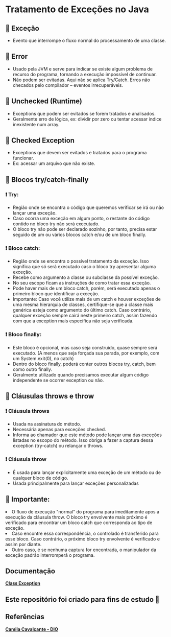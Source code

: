 <h1> Tratamento de Exceções no Java </h1>

<h2> 🔸 Exceção </h2>
<ul> 
  <li> Evento que interrompe o fluxo normal do processamento de uma classe. </li>
</ul>

<h2> 🔸 Error </h2>
<ul> 
  <li> Usado pela JVM e serve para indicar se existe algum problema de recurso do programa, tornando a execução impossível de continuar. </li>
  <li> Não podem ser evitadas. Aqui não se aplica Try/Catch. Erros não checados pelo compilador – eventos irrecuperáveis. </li>
</ul>

<h2> 🔸 Unchecked (Runtime) </h2>
<ul> 
  <li> Exceptions que podem ser evitados se forem tratados e analisados. </li>
  <li> Geralmente erro de lógica, ex: dividir por zero ou tentar acessar índice inexistente num array. </li>
</ul>

<h2> 🔸  Checked Exception </h2>
<ul> 
  <li> Exceptions que devem ser evitados e tratados para o programa funcionar. </li>
  <li> Ex: acessar um arquivo que não existe. </li>
</ul>


<h2>  🔸 Blocos try/catch-finally </h2>
 <h3>  ❗ Try:  </h3>
<ul> 
  <li> Região onde se encontra o código que queremos verificar se irá ou não lançar uma exceção. </li>
  <li> Caso ocorra uma exceção em algum ponto, o restante do código contido no bloco try não será executado.  </li>
  <li> O bloco try não pode ser declarado sozinho, por tanto, precisa estar seguido de um ou vários blocos catch e/ou de um bloco finally.  </li>
</ul>
  <h3>  ❗ Bloco catch:  </h3>
  <ul> 
     <li>  Região onde se encontra o possível tratamento da exceção. Isso significa que só será executado caso o bloco try apresentar alguma exceção.</li>
   <li>    Recebe como argumento a classe ou subclasse da possível exceção.</li>
     <li>  No seu escopo ficam as instruções de como tratar essa exceção.</li>
     <li>  Pode haver mais de um bloco catch, porém, será executado apenas o primeiro bloco que identificar a exceção.</li>
     <li>  Importante: Caso você utilize mais de um catch e houver exceções de uma mesma hierarquia de classes, certifique-se que a classe mais genérica esteja como argumento do último catch. Caso contrário, qualquer exceção sempre cairá neste primeiro catch, assim fazendo com que a exception mais específica não seja verificada.</li>
</ul> 
     <h3>  ❗ Bloco finally:  </h3>
     <ul> 
      <li> Este bloco é opcional, mas caso seja construído, quase sempre será executado. (A menos que seja forçada sua parada, por exemplo, com um System.exit(0), no catch) </li>
      <li> Dentro do bloco finally, poderá conter outros blocos try, catch, bem como outro finally.</li>
     <li>  Geralmente utilizado quando precisamos executar algum código independente se ocorrer exception ou não. </li>
  </ul> 

<h2> 🔸 Cláusulas throws e throw </h2>
<h3> ❗ Cláusula throws  </h3>
 <ul> 
      <li> Usada na assinatura do método. </li>
      <li> Necessária apenas para exceções checked. </li>
     <li>  Informa ao chamador que este método pode lançar uma das exceções listadas no escopo do método. Isso obriga a fazer a captura dessa exception (try-catch) ou relançar o throws. </li>
  </ul> 
<h3>  ❗ Cláusula throw  </h3>
 <ul> 
      <li>  É usada para lançar explicitamente uma exceção de um método ou de qualquer bloco de código. </li>
      <li> Usada principalmente para lançar exceções personalizadas </li>    
  </ul> 

   <h2> 📢 Importante: </h4> 
   
   <li>    O fluxo de execução "normal" do programa para imeditamente apos a execução da cláusula throw. O bloco try envolvente mais próximo é verificado para encontrar um bloco catch que corresponda ao tipo de exceção.</li>
     <li>  Caso encontre essa correspondência, o controlado é transferido para esse bloco. Caso contrário, o próximo bloco try envolvente é verificado e assim por diante.</li>
     <li>  Outro caso, é se nenhuma captura for encontrada, o manipulador da exceção padrão interromperá o programa.  </li>
    </ul> 
    
   
<h2> Documentação </h2>
<strong> <a href="https://docs.oracle.com/javase/7/docs/api/java/lang/Exception.html"> Class Exception </a></strong>
<h2> Este repositório foi criado para fins de estudo 🤝 </h2>

<h2> Referências </h2>
<strong> <a href="https://github.com/cami-la/exceptions-java/blob/master/src/br/com/dio/exceptions/DivisaoNaoExataException.java"> Camila Cavalcante - DIO  </a></strong>

